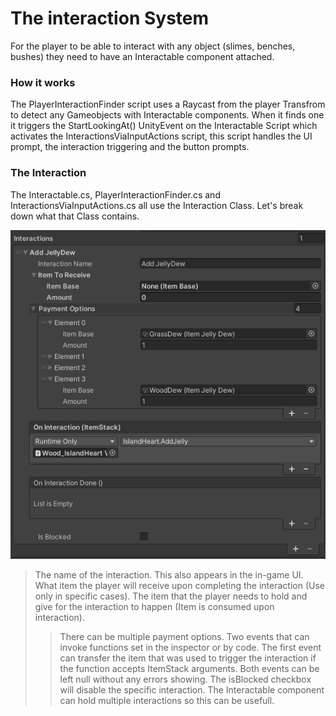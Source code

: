 # The interaction System

For the player to be able to interact with any object (slimes, benches, bushes) they need to have an Interactable component attached.

### How it works

The PlayerInteractionFinder script uses a Raycast from the player Transfrom to detect any Gameobjects with Interactable components.
When it finds one it triggers the StartLookingAt() UnityEvent on the Interactable Script which activates the InteractionsViaInputActions script, this script handles the UI prompt, the interaction triggering and the button prompts.

### The Interaction

The Interactable.cs, PlayerInteractionFinder.cs and InteractionsViaInputActions.cs all use the Interaction Class.
Let's break down what that Class contains.

![Interaction](images/Interaction_example.png)

> The name of the interaction. This also appears in the in-game UI.
> What item the player will receive upon completing the interaction (Use only in specific cases).
> The item that the player needs to hold and give for the interaction to happen (Item is consumed upon interaction).
>> There can be multiple payment options.
> Two events that can invoke functions set in the inspector or by code.
>> The first event can transfer the item that was used to trigger the interaction if the function accepts ItemStack arguments.
>> Both events can be left null without any errors showing.
> The isBlocked checkbox will disable the specific interaction.
>> The Interactable component can hold multiple interactions so this can be usefull.